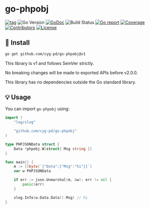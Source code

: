 # go-phpobj

[![tag](https://img.shields.io/github/tag/cyg-pd/go-phpobj.svg)](https://github.com/cyg-pd/go-phpobj/releases)
![Go Version](https://img.shields.io/badge/Go-%3E%3D%201.18-%23007d9c)
[![GoDoc](https://godoc.org/github.com/cyg-pd/go-phpobj?status.svg)](https://pkg.go.dev/github.com/cyg-pd/go-phpobj)
![Build Status](https://github.com/cyg-pd/go-phpobj/actions/workflows/test.yml/badge.svg)
[![Go report](https://goreportcard.com/badge/github.com/cyg-pd/go-phpobj)](https://goreportcard.com/report/github.com/cyg-pd/go-phpobj)
[![Coverage](https://img.shields.io/codecov/c/github/cyg-pd/go-phpobj)](https://codecov.io/gh/cyg-pd/go-phpobj)
[![Contributors](https://img.shields.io/github/contributors/cyg-pd/go-phpobj)](https://github.com/cyg-pd/go-phpobj/graphs/contributors)
[![License](https://img.shields.io/github/license/cyg-pd/go-phpobj)](./LICENSE)

## 🚀 Install

```sh
go get github.com/cyg-pd/go-phpobj@v1
```

This library is v1 and follows SemVer strictly.

No breaking changes will be made to exported APIs before v2.0.0.

This library has no dependencies outside the Go standard library.

## 💡 Usage

You can import `go-phpobj` using:

```go
import (
	"log/slog"

	"github.com/cyg-pd/go-phpobj"
)

type PHPJSONData struct {
	Data *phpobj.W[struct{ Msg string }]
}

func main() {
	m := []byte(`{"Data":{"Msg":"hi"}}`)
	var w PHPJSONData

	if err := json.Unmarshal(m, &w); err != nil {
		panic(err)
	}

	slog.Info(w.Data.Data().Msg) // hi
}
```
